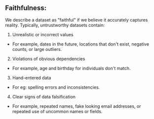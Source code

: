 ## Faithfulness:

We describe a dataset as "faithful" if we believe it accurately captures reality. Typically, untrustworthy datasets contain:

1. Unrealistic or incorrect values
- For example, dates in the future, locations that don't exist, negative counts, or large outliers.

2. Violations of obvious dependencies
- For example, age and birthday for individuals don't match.

3. Hand-entered data
- For eg: spelling errors and inconsistencies.

4. Clear signs of data falsification
- For example, repeated names, fake looking email addresses, or repeated use of uncommon names or fields.
